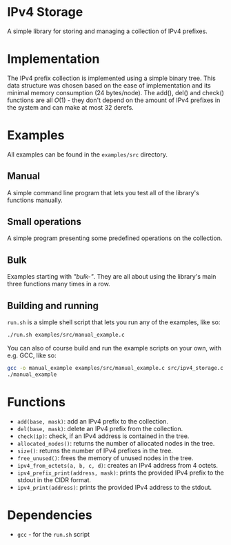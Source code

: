 # IPv4 Storage
A simple library for storing and managing a collection of IPv4 prefixes.

# Implementation
The IPv4 prefix collection is implemented using a simple binary tree. This data structure was chosen based on the ease of implementation and its minimal memory consumption (24 bytes/node). The add(), del() and check() functions are all $O(1)$ - they don't depend on the amount of IPv4 prefixes in the system and can make at most 32 derefs. 

# Examples
All examples can be found in the `examples/src` directory. 

## Manual
A simple command line program that lets you test all of the library's functions manually.

## Small operations 
A simple program presenting some predefined operations on the collection.

## Bulk
Examples starting with _"bulk-"_. They are all about using the library's main three functions many times in a row.

## Building and running
`run.sh` is a simple shell script that lets you run any of the examples, like so:
```bash
./run.sh examples/src/manual_example.c
```

You can also of course build and run the example scripts on your own, with e.g. GCC, like so:
```bash
gcc -o manual_example examples/src/manual_example.c src/ipv4_storage.c -Wall
./manual_example
```

# Functions
- `add(base, mask)`: add an IPv4 prefix to the collection.
- `del(base, mask)`: delete an IPv4 prefix from the collection.
- `check(ip)`: check, if an IPv4 address is contained in the tree.
- `allocated_nodes()`: returns the number of allocated nodes in the tree.
- `size()`: returns the number of IPv4 prefixes in the tree.
- `free_unused()`: frees the memory of unused nodes in the tree.
- `ipv4_from_octets(a, b, c, d)`: creates an IPv4 address from 4 octets.
- `ipv4_prefix_print(address, mask)`: prints the provided IPv4 prefix to the stdout in the CIDR format.
- `ipv4_print(address)`: prints the provided IPv4 address to the stdout.

# Dependencies
- `gcc` - for the `run.sh` script
